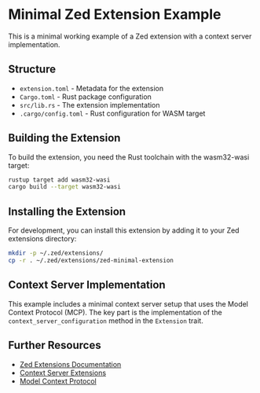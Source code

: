 # Minimal Zed Extension Example

This is a minimal working example of a Zed extension with a context server implementation.

## Structure

- `extension.toml` - Metadata for the extension
- `Cargo.toml` - Rust package configuration
- `src/lib.rs` - The extension implementation
- `.cargo/config.toml` - Rust configuration for WASM target

## Building the Extension

To build the extension, you need the Rust toolchain with the wasm32-wasi target:

```bash
rustup target add wasm32-wasi
cargo build --target wasm32-wasi
```

## Installing the Extension

For development, you can install this extension by adding it to your Zed extensions directory:

```bash
mkdir -p ~/.zed/extensions/
cp -r . ~/.zed/extensions/zed-minimal-extension
```

## Context Server Implementation

This example includes a minimal context server setup that uses the Model Context Protocol (MCP). The key part is the implementation of the `context_server_configuration` method in the `Extension` trait.

## Further Resources

- [Zed Extensions Documentation](https://zed.dev/docs/extensions/developing-extensions)
- [Context Server Extensions](https://zed.dev/docs/extensions/context-servers)
- [Model Context Protocol](https://zed.dev/docs/assistant/model-context-protocol)